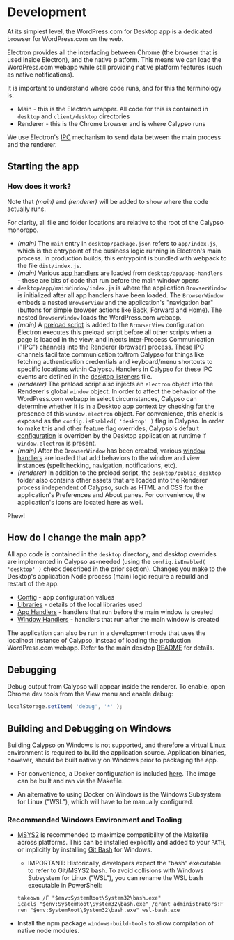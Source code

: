 # Development

At its simplest level, the WordPress.com for Desktop app is a dedicated browser for WordPress.com on the web.

Electron provides all the interfacing between Chrome (the browser that is used inside Electron), and the native platform. This means we can load the WordPress.com webapp while still providing native platform features (such as native notifications).

It is important to understand where code runs, and for this the terminology is:

- Main - this is the Electron wrapper. All code for this is contained in `desktop` and `client/desktop` directories
- Renderer - this is the Chrome browser and is where Calypso runs

We use Electron's [IPC](https://github.com/atom/electron/blob/master/docs/api/ipc-main.md) mechanism to send data between the main process and the renderer.

## Starting the app

### How does it work?

Note that _(main)_ and _(renderer)_ will be added to show where the code actually runs.

For clarity, all file and folder locations are relative to the root of the Calypso monorepo.

- _(main)_ The `main` entry in `desktop/package.json` refers to `app/index.js`, which is the entrypoint of the business logic running in Electron's main process. In production builds, this entrypoint is bundled with webpack to the file `dist/index.js`.
- _(main)_ Various [app handlers](../app/app-handlers/README.md) are loaded from `desktop/app/app-handlers` - these are bits of code that run before the main window opens
- `desktop/app/mainWindow/index.js` is where the application `BrowserWindow` is initialized after all app handlers have been loaded. The `BrowserWindow` embeds a nested `BrowserView` and the application's "navigation bar" (buttons for simple browser actions like Back, Forward and Home). The nested `BrowserWindow` loads the WordPress.com webapp.
- _(main)_ A [preload script](../public_desktop/preload.js) is added to the `BrowserView` configuration. Electron executes this preload script before all other scripts when a page is loaded in the view, and injects Inter-Process Communication ("IPC") channels into the Renderer (browser) process. These IPC channels facilitate communication to/from Calypso for things like fetching authentication credentials and keyboard/menu shortcuts to specific locations within Calypso. Handlers in Calypso for these IPC events are defined in the [desktop listeners](../../client/lib/desktop-listeners/index.js) file.
- _(renderer)_ The preload script also injects an `electron` object into the Renderer's global `window` object. In order to affect the behavior of the WordPress.com webapp in select circumstances, Calypso can determine whether it is in a Desktop app context by checking for the presence of this `window.electron` object. For convenience, this check is exposed as the `config.isEnabled( 'desktop' )` flag in Calypso. In order to make this and other feature flag overrides, Calypso's default [configuration](../../packages/calypso-config/src/index.ts) is overriden by the Desktop application at runtime if `window.electron` is present.
- _(main)_ After the `BrowserWindow` has been created, various [window handlers](../app/window-handlers/README.md) are loaded that add behaviors to the window and view instances (spellchecking, navigation, notifications, etc).
- _(renderer)_ In addition to the preload script, the `desktop/public_desktop` folder also contains other assets that are loaded into the Renderer process independent of Calypso, such as HTML and CSS for the application's Preferences and About panes. For convenience, the application's icons are located here as well.

Phew!

## How do I change the main app?

All app code is contained in the `desktop` directory, and desktop overrides are implemented in Calypso as-needed (using the `config.isEnabled( 'desktop' )` check described in the prior section). Changes you make to the Desktop's application Node process (main) logic require a rebuild and restart of the app.

- [Config](../desktop-config/README.md) - app configuration values
- [Libraries](../app/lib/README.md) - details of the local libraries used
- [App Handlers](../app/app-handlers/README.md) - handlers that run before the main window is created
- [Window Handlers](../app/window-handlers/README.md) - handlers that run after the main window is created

The application can also be run in a development mode that uses the localhost instance of Calypso, instead of loading the production WordPress.com webapp. Refer to the main desktop [README](../README.md) for details.

## Debugging

Debug output from Calypso will appear inside the renderer. To enable, open Chrome dev tools from the View menu and enable debug:

```js
localStorage.setItem( 'debug', '*' );
```

## Building and Debugging on Windows

Building Calypso on Windows is not supported, and therefore a virtual Linux environment is required to build the application source. Application binaries, however, should be built natively on Windows prior to packaging the app.

- For convenience, a Docker configuration is included [here](../Dockerfile). The image can be built and ran via the Makefile.

- An alternative to using Docker on Windows is the Windows Subsystem for Linux ("WSL"), which will have to be manually configured.

### Recommended Windows Environment and Tooling

- [MSYS2](https://www.msys2.org/) is recommended to maximize compatibility of the Makefile across platforms. This can be installed explicitly and added to your `PATH`, or implicitly by installing [Git Bash](https://gitforwindows.org/) for Windows.

  - IMPORTANT: Historically, developers expect the "bash" executable to refer to Git/MSYS2 bash. To avoid collisions with Windows Subsystem for Linux ("WSL"), you can rename the WSL bash executable in PowerShell:

  ```
  takeown /F "$env:SystemRoot\System32\bash.exe"
  icacls "$env:SystemRoot\System32\bash.exe" /grant administrators:F
  ren "$env:SystemRoot\System32\bash.exe" wsl-bash.exe
  ```

- Install the npm package `windows-build-tools` to allow compilation of native node modules.
